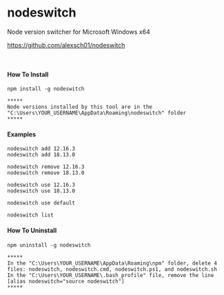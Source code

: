 # nodeswitch

Node version switcher for Microsoft Windows x64

https://github.com/alexsch01/nodeswitch

<br>

#### How To Install

```
npm install -g nodeswitch

*****
Node versions installed by this tool are in the "C:\Users\YOUR_USERNAME\AppData\Roaming\nodeswitch" folder
*****
```

#### Examples

```
nodeswitch add 12.16.3
nodeswitch add 18.13.0

nodeswitch remove 12.16.3
nodeswitch remove 18.13.0

nodeswitch use 12.16.3
nodeswitch use 18.13.0

nodeswitch use default

nodeswitch list
```

#### How To Uninstall

```
npm uninstall -g nodeswitch

*****
In the "C:\Users\YOUR_USERNAME\AppData\Roaming\npm" folder, delete 4 files: nodeswitch, nodeswitch.cmd, nodeswitch.ps1, and nodeswitch.sh
In the "C:\Users\YOUR_USERNAME\.bash_profile" file, remove the line [alias nodeswitch="source nodeswitch"]
*****
```
